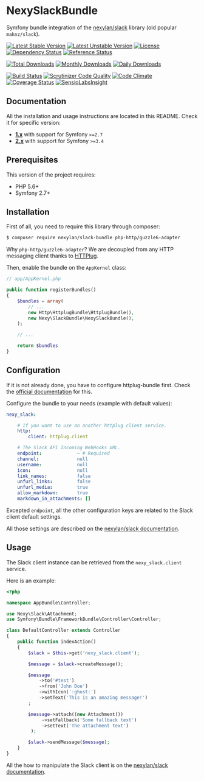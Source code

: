 # NexySlackBundle

Symfony bundle integration of the [nexylan/slack](https://github.com/nexylan/slack) library (old popular `maknz/slack`).

[![Latest Stable Version](https://poser.pugx.org/nexylan/slack-bundle/v/stable)](https://packagist.org/packages/nexylan/slack-bundle)
[![Latest Unstable Version](https://poser.pugx.org/nexylan/slack-bundle/v/unstable)](https://packagist.org/packages/nexylan/slack-bundle)
[![License](https://poser.pugx.org/nexylan/slack-bundle/license)](https://packagist.org/packages/nexylan/slack-bundle)
[![Dependency Status](https://www.versioneye.com/php/nexylan:slack-bundle/badge.svg)](https://www.versioneye.com/php/nexylan:slack-bundle)
[![Reference Status](https://www.versioneye.com/php/nexylan:slack-bundle/reference_badge.svg)](https://www.versioneye.com/php/nexylan:slack-bundle/references)

[![Total Downloads](https://poser.pugx.org/nexylan/slack-bundle/downloads)](https://packagist.org/packages/nexylan/slack-bundle)
[![Monthly Downloads](https://poser.pugx.org/nexylan/slack-bundle/d/monthly)](https://packagist.org/packages/nexylan/slack-bundle)
[![Daily Downloads](https://poser.pugx.org/nexylan/slack-bundle/d/daily)](https://packagist.org/packages/nexylan/slack-bundle)

[![Build Status](https://travis-ci.org/nexylan/NexySlackBundle.svg?branch=master)](https://travis-ci.org/nexylan/NexySlackBundle)
[![Scrutinizer Code Quality](https://scrutinizer-ci.com/g/nexylan/NexySlackBundle/badges/quality-score.png?b=master)](https://scrutinizer-ci.com/g/nexylan/NexySlackBundle/?branch=master)
[![Code Climate](https://codeclimate.com/github/nexylan/NexySlackBundle/badges/gpa.svg)](https://codeclimate.com/github/nexylan/NexySlackBundle)
[![Coverage Status](https://coveralls.io/repos/nexylan/NexySlackBundle/badge.svg?branch=master)](https://coveralls.io/r/nexylan/NexySlackBundle?branch=master)
[![SensioLabsInsight](https://insight.sensiolabs.com/projects/15e2cfed-cfb8-4856-ac0d-92768fc0c324/mini.png)](https://insight.sensiolabs.com/projects/8a6b5dd0-e974-478c-92ee-43125cb7bae3)

## Documentation

All the installation and usage instructions are located in this README.
Check it for specific version:

* [__1.x__](https://github.com/nexylan/NexySlackBundle/tree/1.x) with support for Symfony `>=2.7`
* [__2.x__](https://github.com/nexylan/NexySlackBundle/tree/master) with support for Symfony `>=3.4`

## Prerequisites

This version of the project requires:

* PHP 5.6+
* Symfony 2.7+

## Installation

First of all, you need to require this library through composer:

``` bash
$ composer require nexylan/slack-bundle php-http/guzzle6-adapter
```

Why `php-http/guzzle6-adapter`? We are decoupled from any HTTP messaging client thanks to [HTTPlug](http://httplug.io/).

Then, enable the bundle on the `AppKernel` class:

``` php
// app/AppKernel.php

public function registerBundles()
{
    $bundles = array(
        // ...
        new Http\HttplugBundle\HttplugBundle(),
        new Nexy\SlackBundle\NexySlackBundle(),
    );

    // ...

    return $bundles
}
```

## Configuration

If it is not already done, you have to configure httplug-bundle first.
Check the [official documentation](http://docs.php-http.org/en/latest/integrations/symfony-bundle.html) for this.

Configure the bundle to your needs (example with default values):

```yaml
nexy_slack:

    # If you want to use an another httplug client service.
    http:
        client: httplug.client

    # The Slack API Incoming WebHooks URL.
    endpoint:             ~ # Required
    channel:              null
    username:             null
    icon:                 null
    link_names:           false
    unfurl_links:         false
    unfurl_media:         true
    allow_markdown:       true
    markdown_in_attachments: []
```

Excepted `endpoint`, all the other configuration keys are related to the Slack client default settings.

All those settings are described on the [nexylan/slack documentation](https://github.com/nexylan/slack#settings).

## Usage

The Slack client instance can be retrieved from the `nexy_slack.client` service.

Here is an example:

```php
<?php

namespace AppBundle\Controller;

use Nexy\Slack\Attachment;
use Symfony\Bundle\FrameworkBundle\Controller\Controller;

class DefaultController extends Controller
{
    public function indexAction()
    {
        $slack = $this->get('nexy_slack.client');

        $message = $slack->createMessage();

        $message
            ->to('#test')
            ->from('John Doe')
            ->withIcon(':ghost:')
            ->setText('This is an amazing message!')
        ;

        $message->attach((new Attachment())
             ->setFallback('Some fallback text')
             ->setText('The attachment text')
         );

        $slack->sendMessage($message);
    }
}
```

All the how to manipulate the Slack client is on the [nexylan/slack documentation](https://github.com/nexylan/slack#sending-messages).
